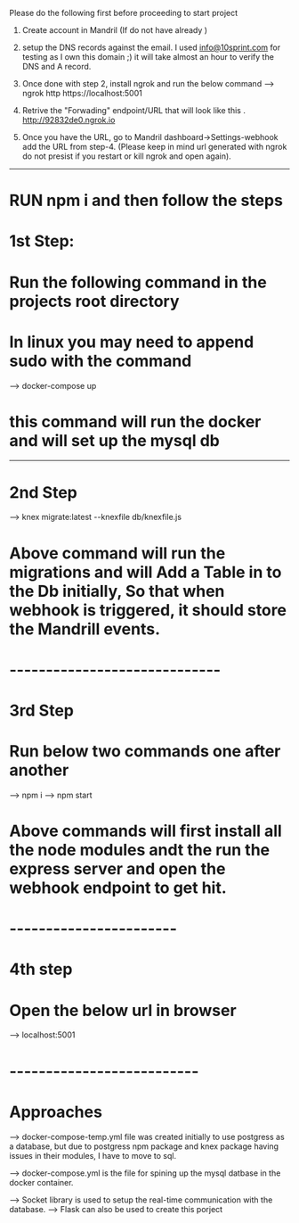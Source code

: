 Please do the following first before proceeding to start project

1. Create account in Mandril (If do not have already )

2. setup the DNS records against the email. I used info@10sprint.com for testing as I own this domain ;) it will take almost an hour to verify the DNS and A record.

3. Once done with step 2, install ngrok and run the below command
   --> ngrok http https://localhost:5001

4. Retrive the "Forwading" endpoint/URL that will look like this . http://92832de0.ngrok.io

5. Once you have the URL, go to Mandril dashboard->Settings-webhook add the URL from step-4.
   (Please keep in mind url generated with ngrok do not presist if you restart or kill ngrok and open again).

---

# RUN npm i and then follow the steps

# 1st Step:

# Run the following command in the projects root directory

# In linux you may need to append sudo with the command

--> docker-compose up

# this command will run the docker and will set up the mysql db

---

# 2nd Step

--> knex migrate:latest --knexfile db/knexfile.js

# Above command will run the migrations and will Add a Table in to the Db initially, So that when webhook is triggered, it should store the Mandrill events.

# -----------------------------

# 3rd Step

# Run below two commands one after another

--> npm i
--> npm start

# Above commands will first install all the node modules andt the run the express server and open the webhook endpoint to get hit.

# -----------------------

# 4th step

# Open the below url in browser

--> localhost:5001

# --------------------------

# Approaches

--> docker-compose-temp.yml file was created initially to use postgress as a database, but due to postgress npm package and knex package having issues in their modules, I have to move to sql.

--> docker-compose.yml is the file for spining up the mysql datbase in the docker container.

--> Socket library is used to setup the real-time communication with the database.
--> Flask can also be used to create this porject
